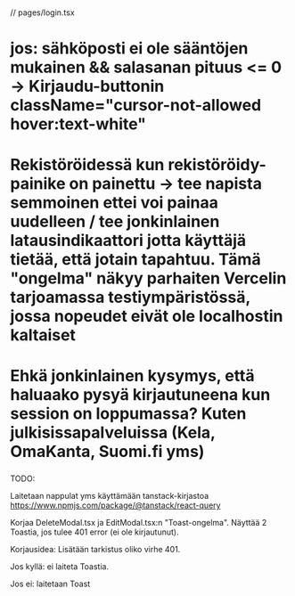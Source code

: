 ### <IDEOITA>

// pages/login.tsx

# jos: sähköposti ei ole sääntöjen mukainen && salasanan pituus <= 0 -> Kirjaudu-buttonin className="cursor-not-allowed hover:text-white"

# Rekistöröidessä kun rekistöröidy-painike on painettu -> tee napista semmoinen ettei voi painaa uudelleen / tee jonkinlainen latausindikaattori jotta käyttäjä tietää, että jotain tapahtuu. Tämä "ongelma" näkyy parhaiten Vercelin tarjoamassa testiympäristössä, jossa nopeudet eivät ole localhostin kaltaiset

# Ehkä jonkinlainen kysymys, että haluaako pysyä kirjautuneena kun session on loppumassa? Kuten julkisissapalveluissa (Kela, OmaKanta, Suomi.fi yms)

### </IDEOITA>

TODO:

Laitetaan nappulat yms käyttämään tanstack-kirjastoa
https://www.npmjs.com/package/@tanstack/react-query

Korjaa DeleteModal.tsx ja EditModal.tsx:n "Toast-ongelma". Näyttää 2 Toastia, jos tulee 401 error (ei ole kirjautunut).

Korjausidea: Lisätään tarkistus oliko virhe 401.

Jos kyllä: ei laiteta Toastia.

Jos ei: laitetaan Toast
